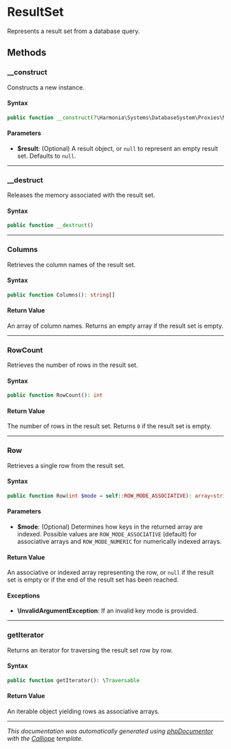 # ResultSet

Represents a result set from a database query.

## Methods

### __construct

Constructs a new instance.

#### Syntax

```php
public function __construct(?\Harmonia\Systems\DatabaseSystem\Proxies\MySQLiResult $result = null)
```

#### Parameters

- **$result**: (Optional) A result object, or `null` to represent an empty result set. Defaults to `null`.

---

### __destruct

Releases the memory associated with the result set.

#### Syntax

```php
public function __destruct()
```

---

### Columns

Retrieves the column names of the result set.

#### Syntax

```php
public function Columns(): string[]
```

#### Return Value

An array of column names. Returns an empty array if the result set is empty.

---

### RowCount

Retrieves the number of rows in the result set.

#### Syntax

```php
public function RowCount(): int
```

#### Return Value

The number of rows in the result set. Returns `0` if the result set is empty.

---

### Row

Retrieves a single row from the result set.

#### Syntax

```php
public function Row(int $mode = self::ROW_MODE_ASSOCIATIVE): array<string,mixed>|array<int,mixed>|null
```

#### Parameters

- **$mode**: (Optional) Determines how keys in the returned array are indexed. Possible values are `ROW_MODE_ASSOCIATIVE` (default) for associative arrays and `ROW_MODE_NUMERIC` for numerically indexed arrays.

#### Return Value

An associative or indexed array representing the row, or `null` if the result set is empty or if the end of the result set has been reached.

#### Exceptions

- **\InvalidArgumentException**: If an invalid key mode is provided.

---

### getIterator

Returns an iterator for traversing the result set row by row.

#### Syntax

```php
public function getIterator(): \Traversable
```

#### Return Value

An iterable object yielding rows as associative arrays.

---

*This documentation was automatically generated using [phpDocumentor](http://www.phpdoc.org/) with the [Calliope](https://github.com/DaphneWebFramework/Calliope) template.*
